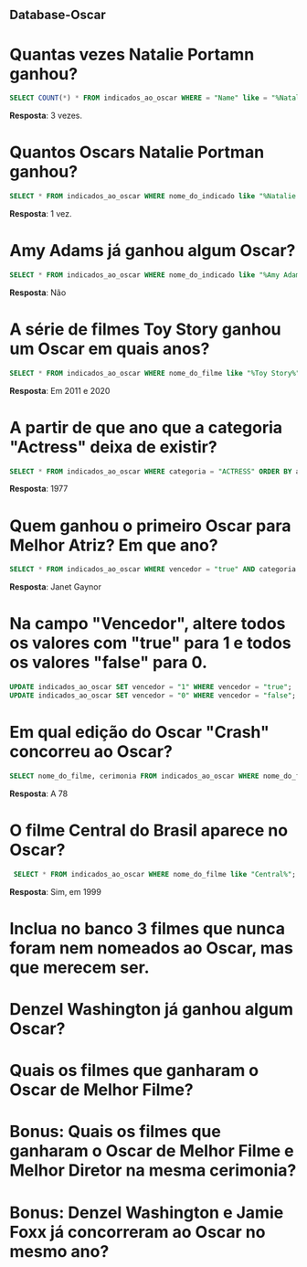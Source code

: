 ## Database-Oscar

# Quantas vezes Natalie Portamn ganhou?
```sql
SELECT COUNT(*) * FROM indicados_ao_oscar WHERE = "Name" like = "%Natalie Portamn%";
```

**Resposta**: 3 vezes.
# Quantos Oscars Natalie Portman ganhou?
```sql
SELECT * FROM indicados_ao_oscar WHERE nome_do_indicado like "%Natalie Portman%" AND vencedor = "true";
```

**Resposta**: 1 vez.

# Amy Adams já ganhou algum Oscar?
```sql
SELECT * FROM indicados_ao_oscar WHERE nome_do_indicado like "%Amy Adams%";
```

**Resposta**: Não

# A série de filmes Toy Story ganhou um Oscar em quais anos?
```sql
SELECT * FROM indicados_ao_oscar WHERE nome_do_filme like "%Toy Story%" AND vencedor = "true";
```

**Resposta**: Em 2011 e 2020

# A partir de que ano que a categoria "Actress" deixa de existir?
```sql
SELECT * FROM indicados_ao_oscar WHERE categoria = "ACTRESS" ORDER BY ano_cerimonia DESC;
```

**Resposta**: 1977

# Quem ganhou o primeiro Oscar para Melhor Atriz? Em que ano?
```sql
SELECT * FROM indicados_ao_oscar WHERE vencedor = "true" AND categoria = "ACTRESS";
```

**Resposta**: Janet Gaynor

# Na campo "Vencedor", altere todos os valores com "true" para 1 e todos os valores "false" para 0.
```sql
UPDATE indicados_ao_oscar SET vencedor = "1" WHERE vencedor = "true";
UPDATE indicados_ao_oscar SET vencedor = "0" WHERE vencedor = "false";
```

# Em qual edição do Oscar "Crash" concorreu ao Oscar?
```sql
SELECT nome_do_filme, cerimonia FROM indicados_ao_oscar WHERE nome_do_filme like "%Crash";
```

**Resposta**: A 78

# O filme Central do Brasil aparece no Oscar?
```sql
 SELECT * FROM indicados_ao_oscar WHERE nome_do_filme like "Central%";
```

**Resposta**: Sim, em 1999

# Inclua no banco 3 filmes que nunca foram nem nomeados ao Oscar, mas que merecem ser.

# Denzel Washington já ganhou algum Oscar?

# Quais os filmes que ganharam o Oscar de Melhor Filme?

# Bonus: Quais os filmes que ganharam o Oscar de Melhor Filme e Melhor Diretor na mesma cerimonia?

# Bonus: Denzel Washington e Jamie Foxx já concorreram ao Oscar no mesmo ano?

